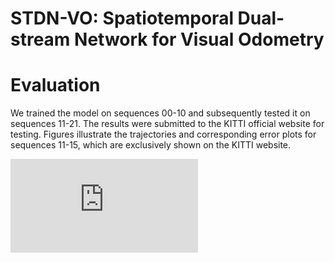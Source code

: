 # STDN-VO: Spatiotemporal Dual-stream Network for Visual Odometry

# Evaluation
We trained the model on sequences 00-10 and subsequently tested it on sequences 11-21. The results were submitted to the KITTI official website for testing. Figures illustrate the trajectories and corresponding error plots for sequences 11-15, which are exclusively shown on the KITTI website.

![image](https://github.com/xc-bnu/STDN-VO/blob/main/11_15_trajectories/11.pdf)
